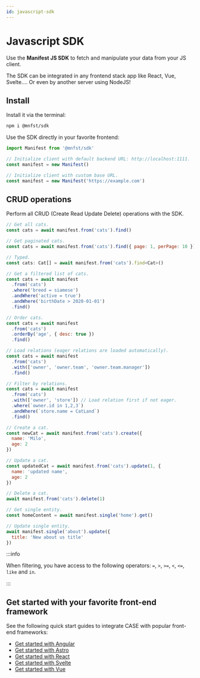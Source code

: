 ```yaml
---
id: javascript-sdk
---
```


# Javascript SDK

Use the **Manifest JS SDK** to fetch and manipulate your data from your JS client.

The SDK can be integrated in any frontend stack app like React, Vue, Svelte.... Or even by another server using NodeJS!

## Install

Install it via the terminal:

```bash
npm i @mnfst/sdk
```

Use the SDK directly in your favorite frontend:

```js
import Manifest from '@mnfst/sdk'

// Initialize client with default backend URL: http://localhost:1111.
const manifest = new Manifest()

// Initialize client with custom base URL.
const manifest = new Manifest('https://example.com')
```

## CRUD operations

Perform all CRUD (Create Read Update Delete) operations with the SDK.

```js
// Get all cats.
const cats = await manifest.from('cats').find()

// Get paginated cats.
const cats = await manifest.from('cats').find({ page: 1, perPage: 10 })

// Typed.
const cats: Cat[] = await manifest.from('cats').find<Cat>()

// Get a filtered list of cats.
const cats = await manifest
  .from('cats')
  .where('breed = siamese')
  .andWhere('active = true')
  .andWhere('birthDate > 2020-01-01')
  .find()

// Order cats.
const cats = await manifest
  .from('cats')
  .orderBy('age', { desc: true })
  .find()

// Load relations (eager relations are loaded automatically).
const cats = await manifest
  .from('cats')
  .with(['owner', 'owner.team', 'owner.team.manager'])
  .find()

// Filter by relations.
const cats = await manifest
  .from('cats')
  .with(['owner', 'store']) // Load relation first if not eager.
  .where(`owner.id in 1,2,3`)
  .andWhere(`store.name = CatLand`)
  .find()

// Create a cat.
const newCat = await manifest.from('cats').create({
  name: 'Milo',
  age: 2
})

// Update a cat.
const updatedCat = await manifest.from('cats').update(1, {
  name: 'updated name',
  age: 2
})

// Delete a cat.
await manifest.from('cats').delete(1)

// Get single entity.
const homeContent = await manifest.single('home').get()

// Update single entity.
await manifest.single('about').update({
  title: 'New about us title'
})

```

:::info

When filtering, you have access to the following operators: `=`, `>`, `>=`, `<`, `<=`, `like` and `in`.

:::

## Get started with your favorite front-end framework

See the following quick start guides to integrate CASE with popular front-end frameworks:

- [Get started with Angular](angular.md)
- [Get started with Astro](astro.md)
- [Get started with React](react.md)
- [Get started with Svelte](svelte.md)
- [Get started with Vue](vue.md)
